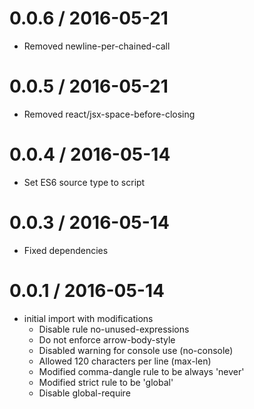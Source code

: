 0.0.6 / 2016-05-21
==================
- Removed newline-per-chained-call

0.0.5 / 2016-05-21
==================
- Removed react/jsx-space-before-closing

0.0.4 / 2016-05-14
==================
- Set ES6 source type to script

0.0.3 / 2016-05-14
==================
- Fixed dependencies

0.0.1 / 2016-05-14
==================
- initial import with modifications
  - Disable rule no-unused-expressions
  - Do not enforce arrow-body-style
  - Disabled warning for console use (no-console)
  - Allowed 120 characters per line (max-len)
  - Modified comma-dangle rule to be always 'never'
  - Modified strict rule to be 'global'
  - Disable global-require

